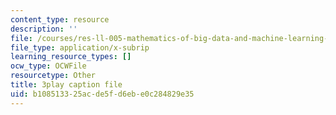 ```yaml
---
content_type: resource
description: ''
file: /courses/res-ll-005-mathematics-of-big-data-and-machine-learning-january-iap-2020/b108513325acde5fd6ebe0c284829e35_zkcj6JrhGy8.srt
file_type: application/x-subrip
learning_resource_types: []
ocw_type: OCWFile
resourcetype: Other
title: 3play caption file
uid: b1085133-25ac-de5f-d6eb-e0c284829e35
---
```

